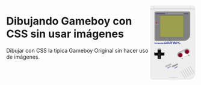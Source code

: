 <img src="/images/captura_gameboy.png" height="200" align="right"></a>

# Dibujando Gameboy con CSS sin usar imágenes

Dibujar con CSS la típica Gameboy Original sin hacer uso de imágenes.
